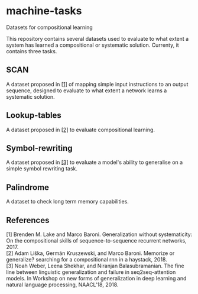 # machine-tasks
Datasets for compositional learning

This repository contains several datasets used to evaluate to what extent a system has learned a compositional or systematic solution. Currenty, it contains three tasks.

## SCAN

A dataset proposed in [[1]](https://arxiv.org/abs/1711.00350) of mapping simple input instructions to an output sequence, designed to evaluate to what extent a network learns a systematic solution.

## Lookup-tables

A dataset proposed in [[2]](https://arxiv.org/abs/1802.06467) to evaluate compositional learning.

## Symbol-rewriting

A dataset proposed in [[3]](https://arxiv.org/abs/1805.01445) to evaluate a model's ability to generalise on a simple symbol rewriting task.

## Palindrome

A dataset to check long term memory capabilities.

## References
\[1\] Brenden M. Lake and Marco Baroni. Generalization without systematicity: On the compositional skills of sequence-to-sequence recurrent networks, 2017. <br />
\[2\] Adam Liška, Germán Kruszewski, and Marco Baroni. Memorize or generalize? searching for a
compositional rnn in a haystack, 2018. <br />
\[3\] Noah Weber, Leena Shekhar, and Niranjan Balasubramanian. The fine line between linguistic
generalization and failure in seq2seq-attention models. In Workshop on new forms of generalization
in deep learning and natural language processing, NAACL’18, 2018. <br />
